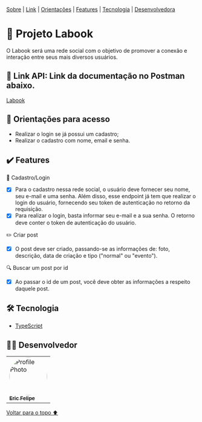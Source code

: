 
<p>
<a href="#sobre">Sobre</a> |
<a href="#link">Link</a> |
<a href="#orientacoes">Orientações</a> |
<a href="#features">Features</a> |
<a href="#tecnologia">Tecnologia</a> |
<a href="#desenvolvedora">Desenvolvedora</a>
</p>

<h1 id="sobre">📕 Projeto Labook</h1>

<p>O Labook será uma rede social com o objetivo de promover a conexão e interação entre seus mais diversos usuários.</p>

<h2 id="link">🔗 Link API: Link da documentação no Postman abaixo. </h2>

<a href="LinkdoSurge">Labook</a>

<h2 id="orientacoes">🚨 Orientações para acesso</h2>

- Realizar o login se já possui um cadastro;
- Realizar o cadastro com nome, email e senha. 

<h2 id="features">✔️ Features</h2>

👤 Cadastro/Login
- [x] Para o cadastro nessa rede social, o usuário deve fornecer seu nome, seu e-mail e uma senha. Além disso, esse endpoint já tem que realizar o login do usuário, fornecendo seu token de autenticação no retorno da requisição.
- [x] Para realizar o login, basta informar seu e-mail e a sua senha. O retorno deve conter o token de autenticação do usuário.
 
✏️ Criar post
- [x] O post deve ser criado, passando-se as informações de: foto, descrição, data de criação e tipo ("normal" ou "evento").

🔍 Buscar um post por id
- [x] Ao passar o id de um post, você deve obter as informações a respeito daquele post.
 
 <h2 id="tecnologia">🛠 Tecnologia</h2>
 
- [TypeScript](https://www.typescriptlang.org/)

<h2 id="desenvolvedora">👩‍💻 Desenvolvedor</h2>
<table>         
<td><a href="https://github.com/efss7"><img style="border-radius: 50%;" src="https://github.com/efss7.png" width="100px;" alt="Profile Photo"/><br /><sub><b>Eric Felipe</b></sub></a><br /> 
</table>

<a href="#voltar">Voltar para o topo ⬆️</a>
